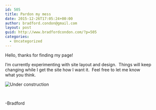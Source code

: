 ```yaml
---
id: 505
title: Pardon my mess
date: 2015-12-26T17:05:24+00:00
author: bradford.condon@gmail.com
layout: post
guid: http://www.bradfordcondon.com/?p=505
categories:
  - Uncategorized
---
```

Hello, thanks for finding my page!

I&#8217;m currently experimenting with site layout and design.  Things will keep changing while I get the site how I want it.  Feel free to let me know what you think.

<img class="alignnone" src="https://i1.wp.com/upload.wikimedia.org/wikipedia/commons/thumb/e/e1/Ambox_warning_blue_construction.svg/93px-Ambox_warning_blue_construction.svg.png?resize=93%2C80&#038;ssl=1" alt="Under construction" data-recalc-dims="1" />

&nbsp;

-Bradford